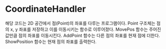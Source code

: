 # CoordinateHandler

 해당 코드는 2D 공간에서 점(Point)의 좌표를 다루는 프로그램이다. 
 Point 구조체는 점의 x, y 좌표를 저장하고 이를 이동시키는 함수로 이루어졌다.
 MovePos 함수는 주어진 값만큼 점의 좌표를 이동시킨다. 
 AddPoint 함수는 다른 점의 좌표를 현재 점에 더한다. 
 ShowPosition 함수는 현재 점의 좌표를 출력한다.
